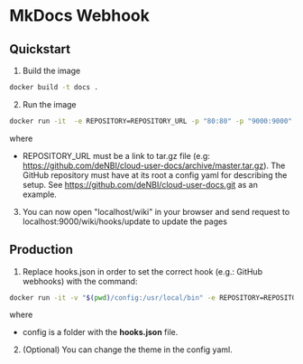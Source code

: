 # MkDocs Webhook

## Quickstart

1. Build the image

~~~BASH
docker build -t docs .
~~~

2. Run the image

~~~BASH
docker run -it  -e REPOSITORY=REPOSITORY_URL -p "80:80" -p "9000:9000"  docs
~~~

where 

 * REPOSITORY_URL  must be a link to tar.gz file (e.g: https://github.com/deNBI/cloud-user-docs/archive/master.tar.gz). 
   The GitHub repository must have at its root a config yaml for describing the setup. See https://github.com/deNBI/cloud-user-docs.git as an example.

3. You can now open  "localhost/wiki" in your browser and send request to localhost:9000/wiki/hooks/update to update the pages

## Production

1. Replace hooks.json in order to set the correct hook (e.g.: GitHub webhooks) with the command:

~~~BASH
docker run -it -v "$(pwd)/config:/usr/local/bin" -e REPOSITORY=REPOSITORY_URL -p "80:80" -p "9000:9000"  docs
~~~

where

 * config is a folder with the **hooks.json** file.

2. (Optional) You can change the theme in the config yaml.
